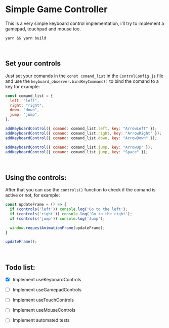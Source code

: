 <h1>Simple Game Controller</h1>

<p>This is a very simple keyboard control implementation, i'll try to implement a gamepad, touchpad and mouse too.</p>

```properties
yarn && yarn build
```

<br />

<h2>Set your controls</h2>

<p>Just set your comands in the <code>const comand_list</code> in the <code>ControlConfig.js</code> file and use the <code>keyboard_observer.bindKeyCommand()</code> to bind the comand to a key for example:</p>

```js
const comand_list = {
  left: "left",
  right: "right",
  down: "down",
  jump: "jump",
};

addKeyboardControl({ comand: comand_list.left, key: "ArrowLeft" });
addKeyboardControl({ comand: comand_list.right, key: "ArrowRight" });
addKeyboardControl({ comand: comand_list.down, key: "ArrowDown" });

addKeyboardControl({ comand: comand_list.jump, key: "ArrowUp" });
addKeyboardControl({ comand: comand_list.jump, key: "Space" });
```

<br />

<h2>Using the controls:</h2>

<p>After that you can use the <code>controls()</code> function to check if the comand is active or not, for example:</p>

```js
const updateFrame = () => {
  if (controls('left')) console.log('Go to the left');
  if (controls('right')) console.log('Go to the right');
  if (controls('jump')) console.log('Jump');

  window.requestAnimationFrame(updateFrame);
}

updateFrame();
```

<br />

<h2>Todo list:</h2>

- [x] Implement useKeyboardControls
- [ ] Implement useGamepadControls
- [ ] Implement useTouchControls
- [ ] Implement useMouseControls
- [ ] Implement automated tests

